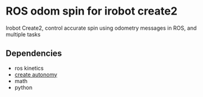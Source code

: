 # ROS odom spin for irobot create2
Irobot Create2, control accurate spin using odometry messages in ROS, and multiple tasks

## Dependencies

* ros kinetics
* [create autonomy](https://github.com/AutonomyLab/create_autonomy)
* math
* python
